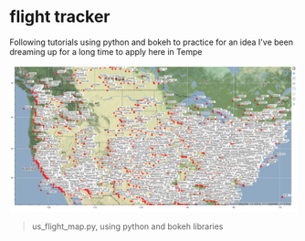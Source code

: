 # flight tracker

Following tutorials using python and bokeh to practice for an idea I've been dreaming up for a long time to apply here in Tempe


![Image](https://github.com/corrinerojas/flight_tracker/blob/master/us_flight_map_static.png)
>us_flight_map.py, using python and bokeh libraries


